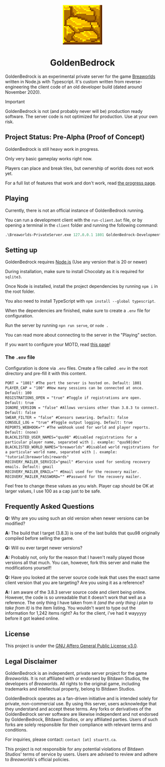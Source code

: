 <div align="center">
<!--<img src="./readme/logotext.png">-->
<img src="./readme/logo.png" width="128" height="128">
<h1>GoldenBedrock</h1>
</div>

<!------->

GoldenBedrock is an experimental private server for the game [Breaworlds](https://breaworldsgame.com) written in Node.js with Typescript. It's custom written from reverse-engineering the client code of an old developer build (dated around November 2020).

> [!IMPORTANT]  
> GoldenBedrock is not (and probably never will be) production ready software. 
> The server code is not optimized for production.
> Use at your own risk.

## Project Status: Pre-Alpha (Proof of Concept)

GoldenBedrock is still heavy work in progress. 

Only very basic gameplay works right now.

Players can place and break tiles, but ownership of worlds does not work yet.

For a full list of features that work and don't work, read [the progress page](./PROGRESS.MD).

## Playing

Currently, there is not an official instance of GoldenBedrock running.

You can run a development client with the `run-client.bat` file, or by opening a terminal in the `client` folder and running the following command:
```ps
.\Breaworlds-PrivateServer.exe 127.0.0.1 1801 GoldenBedrock-Development
```

## Setting up

GoldenBedrock requires [Node.js](https://nodejs.org/en) (Use any version that is 20 or newer)

During installation, make sure to install Chocolaty as it is required for `sqlite3`.

Once Node is installed, install the project dependencies by running `npm i` in the root folder.

You also need to install TypeScript with `npm install --global typescript`.

When the dependencies are finished, make sure to create a `.env` file for configuration.

Run the server by running `npn run serve`, or `node .`

You can read more about connecting to the server in the "Playing" section.

If you want to configure your MOTD, read [this page](./MOTD-GUIDE.md)!

### The `.env` file

Configuration is done via `.env` files. Create a file called `.env` in the root directory and pre-fill it with this content.

```env
PORT = "1801" #The port the server is hosted on. Default: 1801
PLAYER_CAP = "100" #How many sessions can be connected at once. Default: 100
REGISTRATIONS_OPEN = "true" #Toggle if registrations are open. Default: true
IGNORE_VERSION = "false" #Allows versions other than 3.8.3 to connect. Default: false
SWEAR_FILTER = "false" #Censors swearing. Default: false
CONSOLE_LOG = "true" #Toggle output logging. Default: true
REPORTS_WEBHOOK="" #The webhook used for world and player reports. Default: (none)
BLACKLISTED_USER_NAMES="quu98" #Disabled registrations for a particular player name, separated with |. example: "quu98|dev"
BLACKLISTED_WORLD_NAMES="breaworlds" #Disabled world registrations for a particular world name, separated with |. example: "tutorial|breaworlds|rewards"
RECOVERY_MAILER_SERVICE="gmail" #Service used for sending recovery emails. Default: gmail
RECOVERY_MAILER_EMAIL="" #Email used for the recovery mailer.
RECOVERY_MAILER_PASSWORD="" #Password for the recovery mailer.
```

Feel free to change these values as you wish. Player cap should be OK at larger values, I use 100 as a cap just to be safe.

## Frequently Asked Questions

**Q:** Why are you using such an old version when newer versions can be modified?

**A:** The build that I target (3.8.3) is one of the last builds that quu98 originally compiled before selling the game. 

**Q:** Will ou ever target newer versions?

**A:** Probably not, only for the reason that I haven't really played those versions all that much. You can, however, fork this server and make the modifications yourself!

**Q:** Have you looked at the server source code leak that uses the exact same client version that you are targeting? Are you using it as a reference? 

**A:** I am aware of the 3.8.3 server source code and client being online. However, the code is so unreadable that it doesn't work that well as a reference. The only thing I have taken from it *(and the only thing i plan to take from it)* is the item listing. You wouldn't want to type out the information for 1,242 items right? As for the client, i've had it wayyyyy before it got leaked online.

## License

This project is under the [GNU Affero General Public License v3.0](https://www.gnu.org/licenses/agpl-3.0.en.html).

## Legal Disclaimer

GoldenBedrock is an independent, private server project for the game *Breaworlds*. It is not affiliated with or endorsed by Bitdawn Studios, the developers of *Breaworlds*. All rights to the original game, including trademarks and intellectual property, belong to Bitdawn Studios.  

GoldenBedrock operates as a fan-driven initiative and is intended solely for private, non-commercial use. By using this server, users acknowledge that they understand and accept these terms. Any forks or derivatives of the GoldenBedrock server software are likewise independent and not endorsed by GoldenBedrock, Bitdawn Studios, or any affiliated parties. Users of such forks are solely responsible for their compliance with relevant terms and conditions.  

For inquiries, please contact: `contact [at] stuartt.ca`.  

This project is not responsible for any potential violations of Bitdawn Studios' terms of service by users. Users are advised to review and adhere to *Breaworlds*'s official policies.  